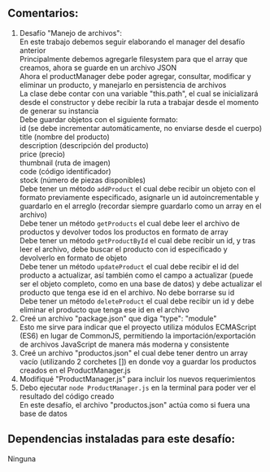 ## Comentarios:

1. Desafío "Manejo de archivos": <br>
   En este trabajo debemos seguir elaborando el manager del desafío anterior <br>
   Principalmente debemos agregarle filesystem para que el array que creamos, ahora se guarde en un archivo JSON <br>
   Ahora el productManager debe poder agregar, consultar, modificar y eliminar un producto, y manejarlo en persistencia de archivos <br>
   La clase debe contar con una variable "this.path", el cual se inicializará desde el constructor y debe recibir la ruta a trabajar desde el momento de generar su instancia <br>
   Debe guardar objetos con el siguiente formato: <br>
   id (se debe incrementar automáticamente, no enviarse desde el cuerpo) <br>
   title (nombre del producto) <br>
   description (descripción del producto) <br>
   price (precio) <br>
   thumbnail (ruta de imagen) <br>
   code (código identificador) <br>
   stock (número de piezas disponibles) <br>
   Debe tener un método `addProduct` el cual debe recibir un objeto con el formato previamente especificado, asignarle un id autoincrementable y guardarlo en el arreglo (recordar siempre guardarlo como un array en el archivo) <br>
   Debe tener un método `getProducts` el cual debe leer el archivo de productos y devolver todos los productos en formato de array <br>
   Debe tener un método `getProductById` el cual debe recibir un id, y tras leer el archivo, debe buscar el producto con id especificado y devolverlo en formato de objeto <br>
   Debe tener un método `updateProduct` el cual debe recibir el id del producto a actualizar, así también como el campo a actualizar (puede ser el objeto completo, como en una base de datos) y debe actualizar el producto que tenga ese id en el archivo. No debe borrarse su id <br>
   Debe tener un método `deleteProduct` el cual debe recibir un id y debe eliminar el producto que tenga ese id en el archivo <br>
2. Creé un archivo "package.json" que diga "type": "module" <br>
   Esto me sirve para indicar que el proyecto utiliza módulos ECMAScript (ES6) en lugar de CommonJS, permitiendo la importación/exportación de archivos JavaScript de manera más moderna y consistente <br>
3. Creé un archivo "productos.json" el cual debe tener dentro un array vacío (utilizando 2 corchetes []) en donde voy a guardar los productos creados en el ProductManager.js
4. Modifiqué "ProductManager.js" para incluir los nuevos requerimientos
5. Debo ejecutar `node ProductManager.js` en la terminal para poder ver el resultado del código creado <br>
   En este desafío, el archivo "productos.json" actúa como si fuera una base de datos



## Dependencias instaladas para este desafío:

Ninguna